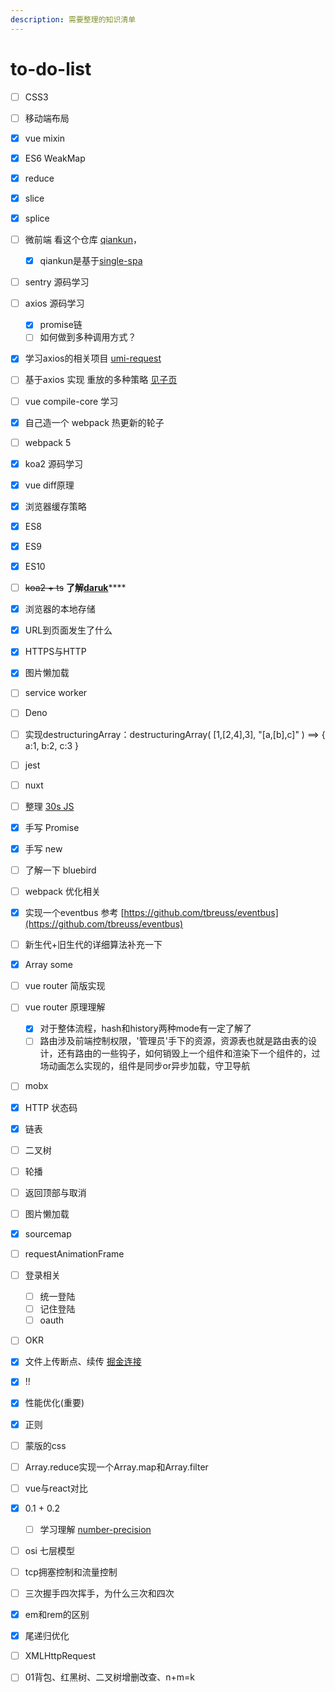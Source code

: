 ```yaml
---
description: 需要整理的知识清单
---
```


# to-do-list

* [ ] CSS3
* [ ] 移动端布局
* [x] vue mixin
* [x] ES6 WeakMap
* [x] reduce
* [x] slice
* [x] splice
* [ ] 微前端 看这个仓库 [qiankun](https://github.com/umijs/qiankun)，
  * [x] qiankun是基于[single-spa](https://github.com/CanopyTax/single-spa)
* [ ] sentry 源码学习
* [ ] axios 源码学习
  * [x] promise链
  * [ ] 如何做到多种调用方式？
* [x] 学习axios的相关项目 [umi-request](https://github.com/umijs/umi-request)
* [ ] 基于axios 实现 重放的多种策略 [见子页](axios-zhong-fang-duo-zhong-ce-lve.md)
* [ ] vue compile-core 学习
* [x] 自己造一个 webpack  热更新的轮子
* [ ] webpack 5
* [x] koa2 源码学习
* [x] vue diff原理
* [x] 浏览器缓存策略
* [x] ES8
* [x] ES9
* [x] ES10
* [ ] ~~koa2 + ts~~ **了解**[**daruk**](https://github.com/darukjs/daruk)\*\*\*\*
* [x] 浏览器的本地存储
* [x] URL到页面发生了什么
* [x] HTTPS与HTTP
* [x] 图片懒加载
* [ ] service worker
* [ ] Deno
* [ ] 实现destructuringArray：destructuringArray\( \[1,\[2,4\],3\], "\[a,\[b\],c\]" \) ==&gt; { a:1, b:2, c:3 }
* [ ] jest
* [ ] nuxt
* [ ] 整理 [30s JS ](https://www.30secondsofcode.org/)
* [x] 手写 Promise
* [x] 手写 new
* [ ] 了解一下 bluebird
* [ ] webpack 优化相关
* [x] 实现一个eventbus 参考 [https://github.com/tbreuss/eventbus](https://github.com/tbreuss/eventbus)
* [ ] 新生代+旧生代的详细算法补充一下
* [x] Array some
* [ ] vue router 简版实现
* [ ] vue router 原理理解
  * [x] 对于整体流程，hash和history两种mode有一定了解了
  * [ ] 路由涉及前端控制权限，'管理员'手下的资源，资源表也就是路由表的设计，还有路由的一些钩子，如何销毁上一个组件和渲染下一个组件的，过场动画怎么实现的，组件是同步or异步加载，守卫导航
* [ ] mobx
* [x] HTTP 状态码
* [x] 链表
* [ ] 二叉树
* [ ] 轮播
* [ ] 返回顶部与取消
* [ ] 图片懒加载
* [x] sourcemap
* [ ] requestAnimationFrame
* [ ] 登录相关
  * [ ] 统一登陆
  * [ ] 记住登陆
  * [ ] oauth
* [ ] OKR
* [x] 文件上传断点、续传 [掘金连接](https://juejin.im/post/5dff8a26e51d4558105420ed#heading-26)
* [x] !!
* [x] 性能优化\(重要\)
* [x] 正则
* [ ] 蒙版的css
* [ ] Array.reduce实现一个Array.map和Array.filter
* [ ] vue与react对比
* [x] 0.1 + 0.2 
  * [ ] 学习理解 [number-precision](https://github.com/nefe/number-precision)
* [ ] osi 七层模型
* [ ] tcp拥塞控制和流量控制
* [ ] 三次握手四次挥手，为什么三次和四次
* [x] em和rem的区别
* [x] 尾递归优化
* [ ] XMLHttpRequest
* [ ] 01背包、红黑树、二叉树增删改查、n+m=k



